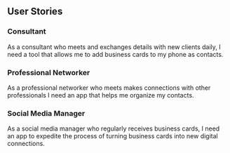 ## User Stories


### Consultant 
As a consultant who meets and exchanges details with new clients daily, I need a tool that allows me to add business cards to my phone as contacts.
### Professional Networker
As a professional networker who meets makes connections with other professionals I need an app that helps me organize my contacts.
### Social Media Manager
As a social media manager who regularly receives business cards, I need an app to expedite the process of turning business cards into new digital connections.